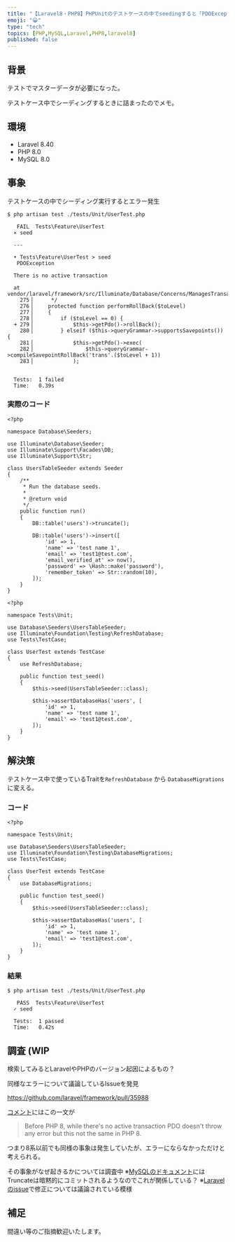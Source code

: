 ```yaml
---
title: "【Laravel8・PHP8】PHPUnitのテストケースの中でseedingすると「PDOException Ther"
emoji: "😀"
type: "tech"
topics: [PHP,MySQL,Laravel,PHP8,laravel8]
published: false
---
```

## 背景

テストでマスターデータが必要になった。

テストケース中でシーディングするときに詰まったのでメモ。

## 環境

- Laravel 8.40
- PHP 8.0
- MySQL 8.0

## 事象

テストケースの中でシーディング実行するとエラー発生

```
$ php artisan test ./tests/Unit/UserTest.php 

   FAIL  Tests\Feature\UserTest
  ⨯ seed

  ---

  • Tests\Feature\UserTest > seed
   PDOException 

  There is no active transaction

  at vendor/laravel/framework/src/Illuminate/Database/Concerns/ManagesTransactions.php:279
    275▕      */
    276▕     protected function performRollBack($toLevel)
    277▕     {
    278▕         if ($toLevel == 0) {
  ➜ 279▕             $this->getPdo()->rollBack();
    280▕         } elseif ($this->queryGrammar->supportsSavepoints()) {
    281▕             $this->getPdo()->exec(
    282▕                 $this->queryGrammar->compileSavepointRollBack('trans'.($toLevel + 1))
    283▕             );


  Tests:  1 failed
  Time:   0.39s
```

### 実際のコード

```php:UsersTableSeeder
<?php

namespace Database\Seeders;

use Illuminate\Database\Seeder;
use Illuminate\Support\Facades\DB;
use Illuminate\Support\Str;

class UsersTableSeeder extends Seeder
{
    /**
     * Run the database seeds.
     *
     * @return void
     */
    public function run()
    {
        DB::table('users')->truncate();

        DB::table('users')->insert([
            'id' => 1,
            'name' => 'test name 1',
            'email' => 'test1@test.com',
            'email_verified_at' => now(),
            'password' => \Hash::make('password'),
            'remember_token' => Str::random(10),
        ]);
    }
}
```

```php:UserTest.php
<?php

namespace Tests\Unit;

use Database\Seeders\UsersTableSeeder;
use Illuminate\Foundation\Testing\RefreshDatabase;
use Tests\TestCase;

class UserTest extends TestCase
{
    use RefreshDatabase;

    public function test_seed()
    {
        $this->seed(UsersTableSeeder::class);

        $this->assertDatabaseHas('users', [
            'id' => 1,
            'name' => 'test name 1',
            'email' => 'test1@test.com',
        ]);
    }
}
```

## 解決策

テストケース中で使っているTraitを`RefreshDatabase` から `DatabaseMigrations` に変える。

### コード
```php:UserTest.php
<?php

namespace Tests\Unit;

use Database\Seeders\UsersTableSeeder;
use Illuminate\Foundation\Testing\DatabaseMigrations;
use Tests\TestCase;

class UserTest extends TestCase
{
    use DatabaseMigrations;

    public function test_seed()
    {
        $this->seed(UsersTableSeeder::class);

        $this->assertDatabaseHas('users', [
            'id' => 1,
            'name' => 'test name 1',
            'email' => 'test1@test.com',
        ]);
    }
}
```

### 結果

```
$ php artisan test ./tests/Unit/UserTest.php 

   PASS  Tests\Feature\UserTest
  ✓ seed

  Tests:  1 passed
  Time:   0.42s
```

## 調査 (WIP

検索してみるとLaravelやPHPのバージョン起因によるもの？

同様なエラーについて議論しているIssueを発見

https://github.com/laravel/framework/pull/35988

[コメント](https://github.com/laravel/framework/pull/35988#issuecomment-765119123)にはこの一文が


>Before PHP 8, while there's no active transaction PDO doesn't throw any error but this not the same in PHP 8.

つまり8系以前でも同様の事象は発生していたが、エラーにならなかっただけと考えられる。

その事象がなぜ起きるかについては調査中
※[MySQLのドキュメント](https://dev.mysql.com/doc/refman/8.0/en/implicit-commit.html)にはTruncateは暗黙的にコミットされるようなのでこれが関係している？
※[Laravelのissue](https://github.com/fisharebest/webtrees/issues/3856)で修正については議論されている模様

## 補足

間違い等のご指摘歓迎いたします。


